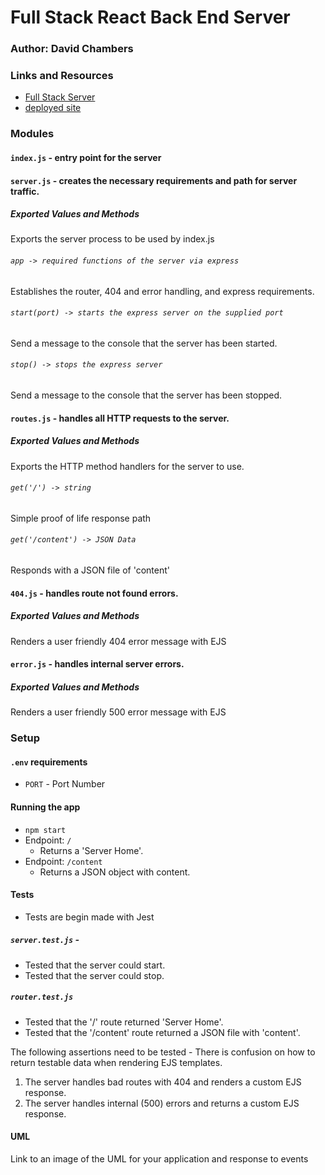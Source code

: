 # Full Stack React Back End Server

### Author: David Chambers

### Links and Resources
* [Full Stack Server](https://github.com/dlchambersjr/full-stack-project)
* [deployed site](https://full-stack-back-end.herokuapp.com/)

### Modules
#### `index.js` - entry point for the server

#### `server.js` - creates the necessary requirements and path for server traffic.
##### Exported Values and Methods
Exports the server process to be used by index.js

###### `app -> required functions of the server via express`
Establishes the router, 404 and error handling, and express requirements.

###### `start(port) -> starts the express server on the supplied port`
Send a message to the console that the server has been started.

###### `stop() -> stops the express server`
Send a message to the console that the server has been stopped.

#### `routes.js` - handles all HTTP requests to the server.
##### Exported Values and Methods
Exports the HTTP method handlers for the server to use.

###### `get('/') -> string`
Simple proof of life response path

###### `get('/content') -> JSON Data`
Responds with a JSON file of 'content'

#### `404.js` - handles route not found errors.
##### Exported Values and Methods
Renders a user friendly 404 error message with EJS

#### `error.js` - handles internal server errors.
##### Exported Values and Methods
Renders a user friendly 500 error message with EJS

### Setup
#### `.env` requirements
* `PORT` - Port Number

#### Running the app
* `npm start`
* Endpoint: `/`
  * Returns a 'Server Home'.
* Endpoint: `/content`
  * Returns a JSON object with content.

#### Tests
* Tests are begin made with Jest

##### `server.test.js` - 
* Tested that the server could start.
* Tested that the server could stop.

##### `router.test.js`
* Tested that the '/' route returned 'Server Home'.
* Tested that the '/content' route returned a JSON file with 'content'.

The following assertions need to be tested - There is confusion on how to return testable data when rendering EJS templates.
1. The server handles bad routes with 404 and renders a custom EJS response.
2. The server handles internal (500) errors and returns a custom EJS response.

#### UML
Link to an image of the UML for your application and response to events

